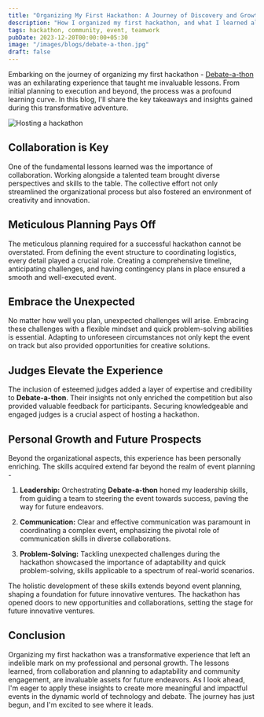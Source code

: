```yaml
---
title: "Organizing My First Hackathon: A Journey of Discovery and Growth"
description: "How I organized my first hackathon, and what I learned along the way."
tags: hackathon, community, event, teamwork
pubDate: 2023-12-20T00:00:00+05:30
image: "/images/blogs/debate-a-thon.jpg"
draft: false
---
```


Embarking on the journey of organizing my first hackathon - [Debate-a-thon](https://tark.live) was an exhilarating experience that taught me invaluable lessons. From initial planning to execution and beyond, the process was a profound learning curve. In this blog, I'll share the key takeaways and insights gained during this transformative adventure.

![Hosting a hackathon](https://nnisarg.in/images/blogs/debate-a-thon.jpg)


## Collaboration is Key

One of the fundamental lessons learned was the importance of collaboration. Working alongside a talented team brought diverse perspectives and skills to the table. The collective effort not only streamlined the organizational process but also fostered an environment of creativity and innovation.

## Meticulous Planning Pays Off

The meticulous planning required for a successful hackathon cannot be overstated. From defining the event structure to coordinating logistics, every detail played a crucial role. Creating a comprehensive timeline, anticipating challenges, and having contingency plans in place ensured a smooth and well-executed event.

## Embrace the Unexpected

No matter how well you plan, unexpected challenges will arise. Embracing these challenges with a flexible mindset and quick problem-solving abilities is essential. Adapting to unforeseen circumstances not only kept the event on track but also provided opportunities for creative solutions.

## Judges Elevate the Experience

The inclusion of esteemed judges added a layer of expertise and credibility to **Debate-a-thon**. Their insights not only enriched the competition but also provided valuable feedback for participants. Securing knowledgeable and engaged judges is a crucial aspect of hosting a hackathon.


## Personal Growth and Future Prospects

Beyond the organizational aspects, this experience has been personally enriching. The skills acquired extend far beyond the realm of event planning -

1. **Leadership:** Orchestrating **Debate-a-thon** honed my leadership skills, from guiding a team to steering the event towards success, paving the way for future endeavors.

2. **Communication:** Clear and effective communication was paramount in coordinating a complex event, emphasizing the pivotal role of communication skills in diverse collaborations.

3. **Problem-Solving:** Tackling unexpected challenges during the hackathon showcased the importance of adaptability and quick problem-solving, skills applicable to a spectrum of real-world scenarios.

The holistic development of these skills extends beyond event planning, shaping a foundation for future innovative ventures. The hackathon has opened doors to new opportunities and collaborations, setting the stage for future innovative ventures.

## Conclusion

Organizing my first hackathon was a transformative experience that left an indelible mark on my professional and personal growth. The lessons learned, from collaboration and planning to adaptability and community engagement, are invaluable assets for future endeavors. As I look ahead, I'm eager to apply these insights to create more meaningful and impactful events in the dynamic world of technology and debate. The journey has just begun, and I'm excited to see where it leads.
